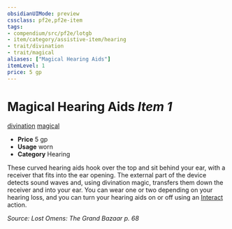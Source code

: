 ```yaml
---
obsidianUIMode: preview
cssclass: pf2e,pf2e-item
tags:
- compendium/src/pf2e/lotgb
- item/category/assistive-item/hearing
- trait/divination
- trait/magical
aliases: ["Magical Hearing Aids"]
itemLevel: 1
price: 5 gp
---
```

# Magical Hearing Aids *Item 1*  
[divination](../../../rules/traits/divination.md)  [magical](../../../rules/traits/magical.md)  

- **Price** 5 gp
- **Usage** worn
- **Category** Hearing

These curved hearing aids hook over the top and sit behind your ear, with a receiver that fits into the ear opening. The external part of the device detects sound waves and, using divination magic, transfers them down the receiver and into your ear. You can wear one or two depending on your hearing loss, and you can turn your hearing aids on or off using an [Interact](../../../rules/actions/interact.md) action.

*Source: Lost Omens: The Grand Bazaar p. 68*